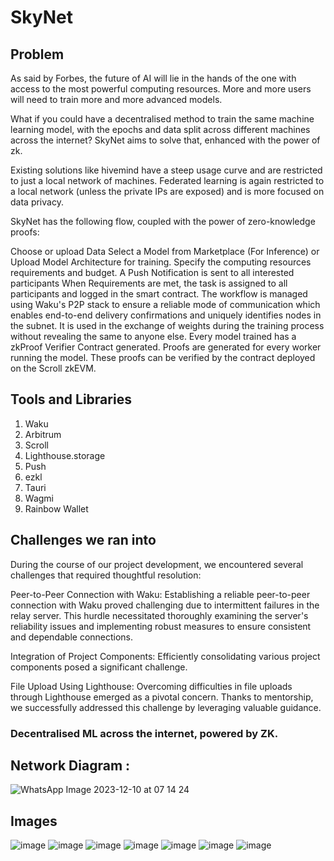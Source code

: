 # SkyNet
## Problem
As said by Forbes, the future of AI will lie in the hands of the one with access to the most powerful computing resources. More and more users will need to train more and more advanced models.

What if you could have a decentralised method to train the same machine learning model, with the epochs and data split across different machines across the internet? SkyNet aims to solve that, enhanced with the power of zk.

Existing solutions like hivemind have a steep usage curve and are restricted to just a local network of machines. Federated learning is again restricted to a local network (unless the private IPs are exposed) and is more focused on data privacy.

SkyNet has the following flow, coupled with the power of zero-knowledge proofs:

Choose or upload Data
Select a Model from Marketplace (For Inference) or Upload Model Architecture for training.
Specify the computing resources requirements and budget.
A Push Notification is sent to all interested participants
When Requirements are met, the task is assigned to all participants and logged in the smart contract.
The workflow is managed using Waku's P2P stack to ensure a reliable mode of communication which enables end-to-end delivery confirmations and uniquely identifies nodes in the subnet. It is used in the exchange of weights during the training process without revealing the same to anyone else.
Every model trained has a zkProof Verifier Contract generated. Proofs are generated for every worker running the model. These proofs can be verified by the contract deployed on the Scroll zkEVM.

## Tools and Libraries
1) Waku
2) Arbitrum
3) Scroll
4) Lighthouse.storage
5) Push
6) ezkl
7) Tauri
8) Wagmi
9) Rainbow Wallet

## Challenges we ran into
During the course of our project development, we encountered several challenges that required thoughtful resolution:

Peer-to-Peer Connection with Waku:
Establishing a reliable peer-to-peer connection with Waku proved challenging due to intermittent failures in the relay server. This hurdle necessitated thoroughly examining the server's reliability issues and implementing robust measures to ensure consistent and dependable connections.

Integration of Project Components:
Efficiently consolidating various project components posed a significant challenge.

File Upload Using Lighthouse:
Overcoming difficulties in file uploads through Lighthouse emerged as a pivotal concern. Thanks to mentorship, we successfully addressed this challenge by leveraging valuable guidance.
### Decentralised ML across the internet, powered by ZK.
## Network Diagram :
![WhatsApp Image 2023-12-10 at 07 14 24](https://github.com/mittal-parth/SkyNet/assets/72497928/cdecc03a-9944-4507-8166-af737e020c88)

## Images
![image](https://github.com/mittal-parth/SkyNet/assets/75673036/d5792441-0a93-4016-93c4-b1f154b56b9a)
![image](https://github.com/mittal-parth/SkyNet/assets/75673036/8efd6c5a-4728-4115-b60f-1bcb2a73c88e)
![image](https://github.com/mittal-parth/SkyNet/assets/75673036/0aebc0fd-f1c5-4db6-aa32-9daa62a42ad9)
![image](https://github.com/mittal-parth/SkyNet/assets/75673036/3bb9848b-b2b7-4961-9daa-e175fcb2d573)
![image](https://github.com/mittal-parth/SkyNet/assets/75673036/a8a8457d-2824-4f4a-9953-5716b15b64fe)
![image](https://github.com/mittal-parth/SkyNet/assets/75673036/06cb3456-b257-4ecb-82b8-7e54ad0e84ba)
![image](https://github.com/mittal-parth/SkyNet/assets/75673036/83a0d6dd-3ccb-4797-971e-5ba1a7b864ec)

 
